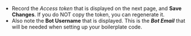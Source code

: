
* Record the *Access token* that is displayed on the next page, and **Save Changes**.  If you do NOT copy the token, you can regenerate it.  
* Also note the **Bot Username** that is displayed.  This is the ***Bot Email*** that will be needed when setting up your boilerplate code.  

